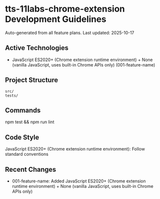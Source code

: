 # tts-11labs-chrome-extension Development Guidelines

Auto-generated from all feature plans. Last updated: 2025-10-17

## Active Technologies
- JavaScript ES2020+ (Chrome extension runtime environment) + None (vanilla JavaScript, uses built-in Chrome APIs only) (001-feature-name)

## Project Structure
```
src/
tests/
```

## Commands
npm test && npm run lint

## Code Style
JavaScript ES2020+ (Chrome extension runtime environment): Follow standard conventions

## Recent Changes
- 001-feature-name: Added JavaScript ES2020+ (Chrome extension runtime environment) + None (vanilla JavaScript, uses built-in Chrome APIs only)

<!-- MANUAL ADDITIONS START -->
<!-- MANUAL ADDITIONS END -->
